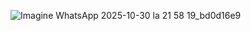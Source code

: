 ![Imagine WhatsApp 2025-10-30 la 21 58 19_bd0d16e9](https://github.com/user-attachments/assets/889d36be-db99-4b38-8895-3803a0dd04f9)
